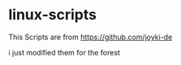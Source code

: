 # linux-scripts

This Scripts are from https://github.com/joyki-de

i just modified them for the forest
